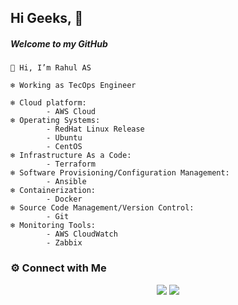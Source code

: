 ## Hi Geeks, 👋

##### Welcome to my GitHub

```
👋 Hi, I’m Rahul AS

❄️ Working as TecOps Engineer

❄️ Cloud platform:
        - AWS Cloud
❄️ Operating Systems:
        - RedHat Linux Release
        - Ubuntu
        - CentOS
❄️ Infrastructure As a Code:
        - Terraform
❄️ Software Provisioning/Configuration Management:
        - Ansible
❄️ Containerization:
        - Docker
❄️ Source Code Management/Version Control:
        - Git
❄️ Monitoring Tools:
        - AWS CloudWatch
        - Zabbix

```

### ⚙️ Connect with Me

<p align="center">
<a href="mailto:rahulsreenivas7@gmail.com"><img src="https://img.shields.io/badge/Gmail-D14836?style=for-the-badge&logo=gmail&logoColor=white"/></a>
<a href="https://www.linkedin.com/in/rahul-as/"><img src="https://img.shields.io/badge/LinkedIn-0077B5?style=for-the-badge&logo=linkedin&logoColor=white"/></a>

